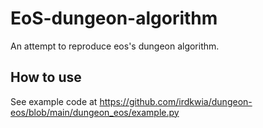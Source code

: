 # EoS-dungeon-algorithm
An attempt to reproduce eos's dungeon algorithm.

## How to use

See example code at https://github.com/irdkwia/dungeon-eos/blob/main/dungeon_eos/example.py
